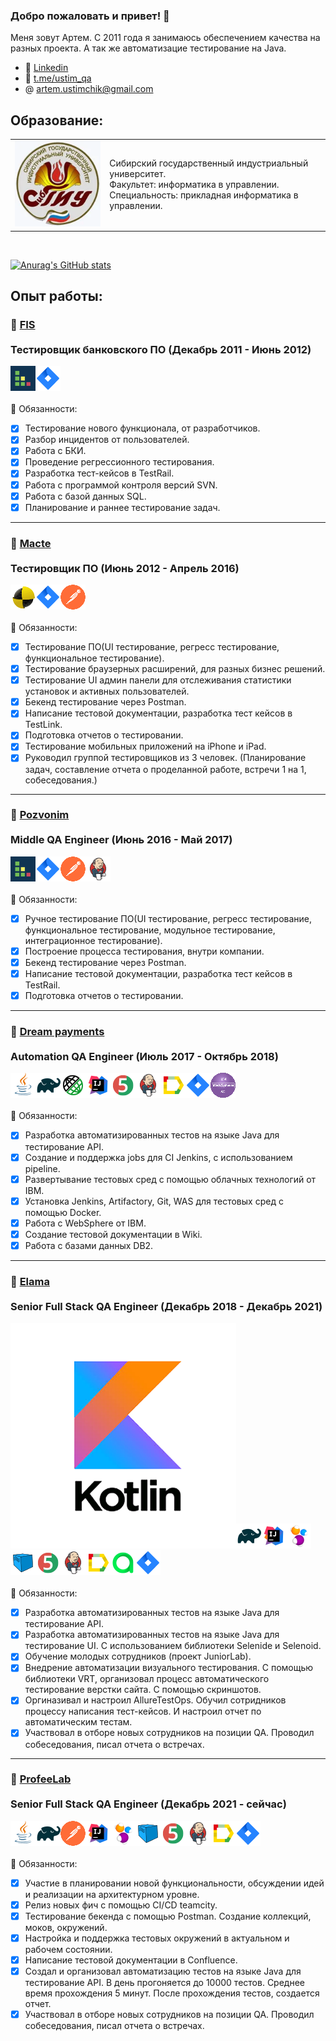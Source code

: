 ### Добро пожаловать и привет! 👋
Меня зовут Артем. С 2011 года я занимаюсь обеспечением качества на разных проекта. А так же автоматизацие тестирование на Java.</br>

- 💬 <a target="_blank" href="https://www.linkedin.com/in/artem-ustimchik-0bb081182/">Linkedin</a>
- 💬 <a target="_blank" href="https://t.me/ustim_qa">t.me/ustim_qa</a>
- @ artem.ustimchik@gmail.com

<!--
**artem-ustimchik/artem-ustimchik** is a ✨ _special_ ✨ repository because its `README.md` (this file) appears on your GitHub profile.

Here are some ideas to get you started:

- 🔭 I’m currently working on ...
- 🌱 I’m currently learning ...
- 👯 I’m looking to collaborate on ...
- 🤔 I’m looking for help with ...
- 💬 Ask me about ...
- 📫 How to reach me: ...
- 😄 Pronouns: ...
- ⚡ Fun fact: ...
-->

## Образование:
<table width="100%" border='0'>
   <tr> 
    <td width="30%" valign="bottom"><img src="/images/sibgiu.webp"></td><td valign="middle">Сибирский государственный индустриальный университет.</br>Факультет: информатика в управлении.</br>Специальность: прикладная информатика в управлении.</td></tr>
   </tr>
  </table>
  </br>

[![Anurag's GitHub stats](https://github-readme-stats.vercel.app/api?username=artem-ustimchik)](https://github.com/artem-ustimchik/github-readme-stats)

## Опыт работы:

### :link: <a target="_blank" href="https://fisgroup.ru">FIS</a></br></br> Тестировщик банковского ПО (Декабрь 2011 - Июнь 2012)
  
![This is an image](/icons/TestRail.png)![This is an image](/icons/Jira.png)</br></br>
:triangular_flag_on_post: Обязанности:

- [x] Тестирование нового функционала, от разработчиков. 
- [x] Разбор инцидентов от пользователей.
- [x] Работа с БКИ.
- [x] Проведение регрессионного тестирования.
- [x] Разработка тест-кейсов в TestRail.
- [x] Работа с программой контроля версий SVN.
- [x] Работа с базой данных SQL.
- [x] Планирование и раннее тестирование задач.

------
### :link: <a target="_blank" href="https://mactelabs.com">Macte</a></br></br> Тестировщик ПО (Июнь 2012 - Апрель 2016)
  
![This is an image](/icons/TestLink.png)![This is an image](/icons/Jira.png)![This is an image](/icons/Postman.png)</br></br>
:triangular_flag_on_post: Обязанности:

- [x] Тестирование ПО(UI тестирование, регресс тестирование, функциональное тестирование).
- [x] Тестирование браузерных расширений, для разных бизнес решений.
- [x] Тестирование UI админ панели для отслеживания статистики установок и активных пользователей.
- [x] Бекенд тестирование через Postman.
- [x] Написание тестовой документации, разработка тест кейсов в TestLink.
- [x] Подготовка отчетов о тестировании.
- [x] Тестирование мобильных приложений на iPhone и iPad.
- [x] Руководил группой тестировщиков из 3 человек. (Планирование задач, составление отчета о проделанной работе, встречи 1 на 1, собеседования.)

------
### :link: <a target="_blank" href="https://pozvonim.com">Pozvonim</a></br></br> Middle QA Engineer (Июнь 2016 - Май 2017)

![This is an image](/icons/TestRail.png)![This is an image](/icons/Jira.png)![This is an image](/icons/Postman.png)![This is an image](/icons/Jenkins.png)</br></br>
:triangular_flag_on_post: Обязанности:

- [x] Ручное тестирование ПО(UI тестирование, регресс тестирование, функциональное тестирование, модульное тестирование, интеграционное тестирование).
- [x] Построение процесса тестирования, внутри компании.
- [x] Бекенд тестирование через Postman.
- [x] Написание тестовой документации, разработка тест кейсов в TestRail.
- [x] Подготовка отчетов о тестировании.

------
### :link: <a target="_blank" href="https://www.dreampayments.com">Dream payments</a></br></br> Automation QA Engineer (Июль 2017 - Октябрь 2018)

![This is an image](/icons/Java.png)![This is an image](/icons/Gradle.png)![This is an image](/icons/Rest-Assured.png)![This is an image](/icons/Intelij_IDEA.png)![This is an image](/icons/JUnit5.png)![This is an image](/icons/Jenkins.png)![This is an image](/icons/Allure_Report.png)![This is an image](/icons/Jira.png)![This is an image](/icons/Ibm.png)</br></br>
:triangular_flag_on_post: Обязанности:

- [x] Разработка автоматизированных тестов на языке Java для тестирование API.
- [x] Создание и поддержка jobs для CI Jenkins, с использованием pipeline.
- [x] Развертывание тестовых сред с помощью облачных технологий от IBM.
- [x] Установка Jenkins, Artifactory, Git, WAS для тестовых сред с помощью Docker.
- [x] Работа с WebSphere от IBM.
- [x] Создание тестовой документации в Wiki.
- [x] Работа с базами данных DB2.

------
### :link: <a target="_blank" href="http://elama.ru">Elama</a></br></br> Senior Full Stack QA Engineer (Декабрь 2018 - Декабрь 2021)

![This is an image](/icons/Kotlin.png)![This is an image](/icons/Gradle.png)![This is an image](/icons/Intelij_IDEA.png)![This is an image](/icons/Selenide.png)![This is an image](/icons/Selenoid.png)![This is an image](/icons/JUnit5.png)![This is an image](/icons/Jenkins.png)![This is an image](/icons/Allure_Report.png)![This is an image](/icons/AllureTestOps.png)![This is an image](/icons/Jira.png)</br></br>
:triangular_flag_on_post: Обязанности:

- [x] Разработка автоматизированных тестов на языке Java для тестирование API.
- [x] Разработка автоматизированных тестов на языке Java для тестирование UI. С использованием библиотеки Selenide и Selenoid.
- [x] Обучение молодых сотрудников (проект JuniorLab).
- [x] Внедрение автоматизации визуального тестирования. С помощью библиотеки VRT, организовал процесс автоматического тестирование верстки сайта. С помощью скриншотов.
- [x] Оргиназивал и настроил AllureTestOps. Обучил сотридников процессу написания тест-кейсов. И настроил отчет по автоматическим тестам.
- [x] Участвовал в отборе новых сотрудников на позиции QA. Проводил собеседования, писал отчета о встречах.

------
### :link: <a target="_blank" href="https://www.profee.com">ProfeeLab</a></br></br> Senior Full Stack QA Engineer (Декабрь 2021 - сейчас)

![This is an image](/icons/Java.png)![This is an image](/icons/Gradle.png)![This is an image](/icons/Postman.png)![This is an image](/icons/Intelij_IDEA.png)![This is an image](/icons/Selenide.png)![This is an image](/icons/Selenoid.png)![This is an image](/icons/JUnit5.png)![This is an image](/icons/Jenkins.png)![This is an image](/icons/Allure_Report.png)![This is an image](/icons/Jira.png)</br></br>
:triangular_flag_on_post: Обязанности:

- [x] Участие в планировании новой функциональности, обсуждении идей и реализации на архитектурном уровне.
- [x] Релиз новых фич с помощью CI/CD teamcity.
- [x] Тестирование бекенда с помощью Postman. Создание коллекций, моков, окружений.
- [x] Настройка и поддержка тестовых окружений в актуальном и рабочем состоянии.
- [x] Написание тестовой документации в Confluence.
- [x] Создал и организовал автоматизацию тестов на языке Java для тестирование API. В день прогоняется до 10000 тестов. Среднее время прохождения 5 минут. После прохождения тестов, создается отчет.
- [x] Участвовал в отборе новых сотрудников на позиции QA. Проводил собеседования, писал отчета о встречах.
